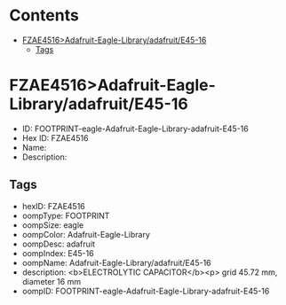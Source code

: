 



Contents
========

* [FZAE4516>Adafruit-Eagle-Library/adafruit/E45-16](#fzae4516adafruit-eagle-libraryadafruite45-16)
	* [Tags](#tags)

# FZAE4516>Adafruit-Eagle-Library/adafruit/E45-16

- ID: FOOTPRINT-eagle-Adafruit-Eagle-Library-adafruit-E45-16
- Hex ID: FZAE4516
- Name: 
- Description: 

## Tags

- hexID: FZAE4516
- oompType: FOOTPRINT
- oompSize: eagle
- oompColor: Adafruit-Eagle-Library
- oompDesc: adafruit
- oompIndex: E45-16
- oompName: Adafruit-Eagle-Library/adafruit/E45-16
- description: &lt;b&gt;ELECTROLYTIC CAPACITOR&lt;/b&gt;&lt;p&gt;
grid 45.72 mm, diameter 16 mm
- oompID: FOOTPRINT-eagle-Adafruit-Eagle-Library-adafruit-E45-16
